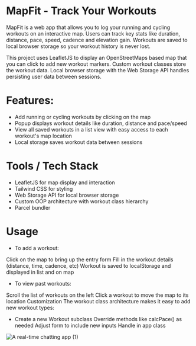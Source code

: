 # MapFit - Track Your Workouts

MapFit is a web app that allows you to log your running and cycling workouts on an interactive map. Users can track key stats like duration, distance, pace, speed, cadence and elevation gain. Workouts are saved to local browser storage so your workout history is never lost.

This project uses LeafletJS to display an OpenStreetMaps based map that you can click to add new workout markers. Custom workout classes store the workout data. Local browser storage with the Web Storage API handles persisting user data between sessions.

# Features:
 - Add running or cycling workouts by clicking on the map
 - Popup displays workout details like duration, distance and pace/speed
 - View all saved workouts in a list view with easy access to each workout's map location
 - Local storage saves workout data between sessions

# Tools / Tech Stack
- LeafletJS for map display and interaction
- Tailwind CSS for styling
- Web Storage API for local browser storage
- Custom OOP architecture with workout class hierarchy
- Parcel bundler

# Usage
- To add a workout:

Click on the map to bring up the entry form
Fill in the workout details (distance, time, cadence, etc)
Workout is saved to localStorage and displayed in list and on map

- To view past workouts:

Scroll the list of workouts on the left
Click a workout to move the map to its location
Customization
The workout class architecture makes it easy to add new workout types:

- Create a new Workout subclass
Override methods like calcPace() as needed
Adjust form to include new inputs
Handle in app class

![A real-time chatting app (1)](https://github.com/mobinxmd/mapFit/assets/126049414/c86c407b-f589-4cc6-8178-c33eef7b1dff)
